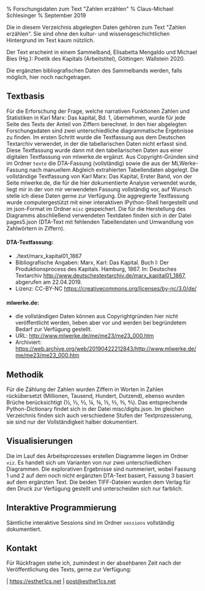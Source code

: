 % Forschungsdaten zum Text "Zahlen erzählen"
% Claus-Michael Schlesinger
% September 2019

Die in diesem Verzeichnis abgelegten Daten gehören zum Text "Zahlen erzählen". Sie sind ohne den kultur- und wissensgeschichtlichen Hintergrund im Text kaum nützlich.

Der Text erscheint in einem Sammelband, Elisabetta Mengaldo und Michael Bies (Hg.): Poetik des Kapitals (Arbeitstitel), Göttingen: Wallstein 2020.

Die ergänzten bibliografischen Daten des Sammelbands werden, falls möglich, hier noch nachgetragen.


## Textbasis

Für die Erforschung der Frage, welche narrativen Funktionen Zahlen und Statistiken in Karl Marx: Das kapital, Bd. 1, übernehmen, wurde für jede Seite des Texts der Anteil von Ziffern berechnet. In den hier abgelegten Forschungsdaten sind zwei unterschiedliche diagrammatische Ergebnisse zu finden. Im ersten Schritt wurde die Textfassung aus dem Deutschen Textarchiv verwendet, in der die tabellarischen Daten nicht erfasst sind. Diese Textfassung wurde dann mit den tabellarischen Daten aus einer digitalen Textfassung von mlwerke.de ergänzt. Aus Copyright-Gründen sind im Ordner `texte` die DTA-Fassung (vollständig) sowie die aus der MLWerke-Fassung nach manuellem Abgleich extrahierten Tabellendaten abgelegt. 
Die vollständige Textfassung von Karl Marx: Das Kapital, Erster Band, von der Seite mlwerke.de, die für die hier dokumentierte Analyse verwendet wurde, liegt mir in der von mir verwendeten Fassung vollständig vor, auf Wunsch stelle ich diese Daten gerne zur Verfügung.
Die aggregierte Textfassung wurde computergestützt mit einer interaktiven IPython-Shell hergestellt und im json-Format im Ordner `misc` gespeichert.
Die für die Herstellung des Diagramms abschließend verwendeten Textdaten finden sich in der Datei pages5.json (DTA-Text mit fehlenden Tabellendaten und Umwandlung von Zahlwörtern in Ziffern). 

#### DTA-Textfassung:

- ./text/marx_kapital01_1867
- Bibliografische Angaben: Marx, Karl: Das Kapital. Buch I: Der Produktionsprocess des Kapitals. Hamburg, 1867. In: Deutsches Textarchiv <http://www.deutschestextarchiv.de/marx_kapital01_1867>, abgerufen am 22.04.2019.
- Lizenz: CC-BY-NC <https://creativecommons.org/licenses/by-nc/3.0/de/>

#### mlwerke.de:

- die vollständigen Daten können aus Copyrightgründen hier nicht veröffentlicht werden, lieben aber vor und werden bei begründetem Bedarf zur Verfügung gestellt.
- URL: <http://www.mlwerke.de/me/me23/me23_000.htm>
- Archiviert: <https://web.archive.org/web/20190422212843/http://www.mlwerke.de/me/me23/me23_000.htm>

## Methodik

Für die Zählung der Zahlen wurden Ziffern in Worten in Zahlen rückübersetzt (Millionen, Tausend, Hundert, Dutzend), ebenso wurden Brüche berücksichtigt (½, ⅓, ⅔, ¼, ¾, ⅕, ⅖, ⅗, ⅘). Das entsprechende Python-Dictionary findet sich in der Datei misc/digits.json. Im gleichen Verzeichnis finden sich auch verschiedene Stufen der Textprozessierung, sie sind nur der Vollständigkeit halber dokumentiert. 

## Visualisierungen

Die im Lauf des Arbeitsprozesses erstellen Diagramme liegen im Ordner `viz`. Es handelt sich um Varianten von nur zwei unterschiedlichen Diagrammen. Die explorativen Ergebnisse sind nummeriert, wobei Fassung 1 und 2 auf dem noch nicht ergänzten DTA-Text basiert, Fassung 3 basiert auf dem ergänzten Text. Die beiden TIFF-Dateien wurden dem Verlag für den Druck zur Verfügung gestellt und unterscheiden sich nur farblich.

## Interaktive Programmierung

Sämtliche interaktive Sessions sind im Ordner `sessions` vollständig dokumentiert. 

## Kontakt

Für Rückfragen stehe ich, zumindest in der absehbaren Zeit nach der Veröffentlichung des Texts, gerne zur Verfügung:

| <https://esthet1cs.net>
| <post@esthet1cs.net>
 


